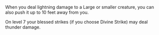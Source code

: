 When you deal lightning damage to a Large or smaller creature, you can also push it up to 10 feet away from you.

On level 7 your blessed strikes (if you choose Divine Strike) may deal thunder damage.